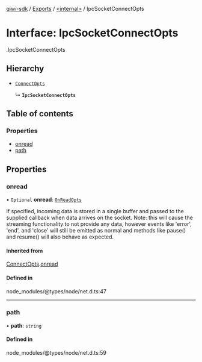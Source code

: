 [qiwi-sdk](../README.md) / [Exports](../modules.md) / [<internal\>](../modules/internal_.md) / IpcSocketConnectOpts

# Interface: IpcSocketConnectOpts

[<internal>](../modules/internal_.md).IpcSocketConnectOpts

## Hierarchy

- [`ConnectOpts`](internal_.ConnectOpts.md)

  ↳ **`IpcSocketConnectOpts`**

## Table of contents

### Properties

- [onread](internal_.IpcSocketConnectOpts.md#onread)
- [path](internal_.IpcSocketConnectOpts.md#path)

## Properties

### onread

• `Optional` **onread**: [`OnReadOpts`](internal_.OnReadOpts.md)

If specified, incoming data is stored in a single buffer and passed to the supplied callback when data arrives on the socket.
Note: this will cause the streaming functionality to not provide any data, however events like 'error', 'end', and 'close' will
still be emitted as normal and methods like pause() and resume() will also behave as expected.

#### Inherited from

[ConnectOpts](internal_.ConnectOpts.md).[onread](internal_.ConnectOpts.md#onread)

#### Defined in

node_modules/@types/node/net.d.ts:47

___

### path

• **path**: `string`

#### Defined in

node_modules/@types/node/net.d.ts:59
